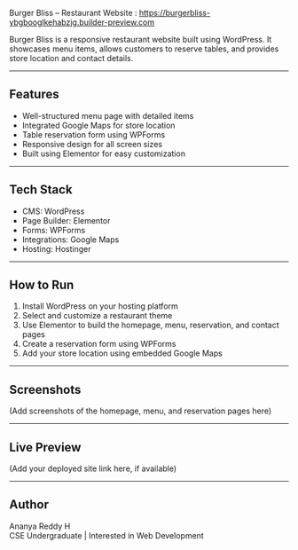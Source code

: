 Burger Bliss – Restaurant Website : https://burgerbliss-ybgbooglkehabzjg.builder-preview.com

Burger Bliss is a responsive restaurant website built using WordPress. It showcases menu items, allows customers to reserve tables, and provides store location and contact details.

---

## Features

- Well-structured menu page with detailed items  
- Integrated Google Maps for store location  
- Table reservation form using WPForms  
- Responsive design for all screen sizes  
- Built using Elementor for easy customization  

---

## Tech Stack

- CMS: WordPress  
- Page Builder: Elementor  
- Forms: WPForms  
- Integrations: Google Maps  
- Hosting: Hostinger  

---

## How to Run

1. Install WordPress on your hosting platform  
2. Select and customize a restaurant theme  
3. Use Elementor to build the homepage, menu, reservation, and contact pages  
4. Create a reservation form using WPForms  
5. Add your store location using embedded Google Maps  

---

## Screenshots

(Add screenshots of the homepage, menu, and reservation pages here)

---

## Live Preview

(Add your deployed site link here, if available)

---

## Author

Ananya Reddy H  
CSE Undergraduate | Interested in Web Development

